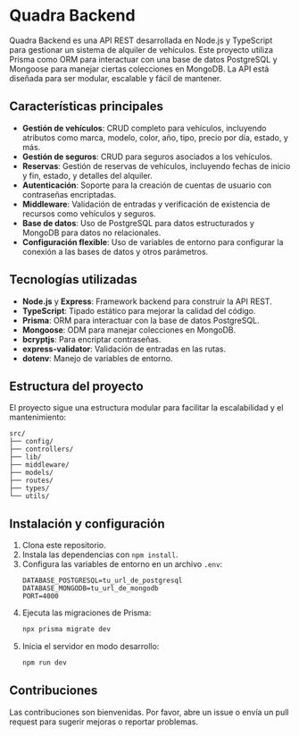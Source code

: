 # Quadra Backend

Quadra Backend es una API REST desarrollada en Node.js y TypeScript para gestionar un sistema de alquiler de vehículos. Este proyecto utiliza Prisma como ORM para interactuar con una base de datos PostgreSQL y Mongoose para manejar ciertas colecciones en MongoDB. La API está diseñada para ser modular, escalable y fácil de mantener.

## Características principales

- **Gestión de vehículos**: CRUD completo para vehículos, incluyendo atributos como marca, modelo, color, año, tipo, precio por día, estado, y más.
- **Gestión de seguros**: CRUD para seguros asociados a los vehículos.
- **Reservas**: Gestión de reservas de vehículos, incluyendo fechas de inicio y fin, estado, y detalles del alquiler.
- **Autenticación**: Soporte para la creación de cuentas de usuario con contraseñas encriptadas.
- **Middleware**: Validación de entradas y verificación de existencia de recursos como vehículos y seguros.
- **Base de datos**: Uso de PostgreSQL para datos estructurados y MongoDB para datos no relacionales.
- **Configuración flexible**: Uso de variables de entorno para configurar la conexión a las bases de datos y otros parámetros.

## Tecnologías utilizadas

- **Node.js** y **Express**: Framework backend para construir la API REST.
- **TypeScript**: Tipado estático para mejorar la calidad del código.
- **Prisma**: ORM para interactuar con la base de datos PostgreSQL.
- **Mongoose**: ODM para manejar colecciones en MongoDB.
- **bcryptjs**: Para encriptar contraseñas.
- **express-validator**: Validación de entradas en las rutas.
- **dotenv**: Manejo de variables de entorno.

## Estructura del proyecto

El proyecto sigue una estructura modular para facilitar la escalabilidad y el mantenimiento:

```tree
src/
├── config/
├── controllers/
├── lib/
├── middleware/
├── models/
├── routes/
├── types/
└── utils/
```

## Instalación y configuración

1. Clona este repositorio.
2. Instala las dependencias con `npm install`.
3. Configura las variables de entorno en un archivo `.env`:
   ```env
   DATABASE_POSTGRESQL=tu_url_de_postgresql
   DATABASE_MONGODB=tu_url_de_mongodb
   PORT=4000
   ```
4. Ejecuta las migraciones de Prisma:
   ```sh
   npx prisma migrate dev
   ```
5. Inicia el servidor en modo desarrollo:
   ```sh
   npm run dev
   ```

## Contribuciones
Las contribuciones son bienvenidas. Por favor, abre un issue o envía un pull request para sugerir mejoras o reportar problemas.
